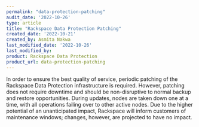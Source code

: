 ```yaml
---
permalink: "data-protection-patching"
audit_date: '2022-10-26'
type: article
title: "Rackspace Data Protection Patching"
created_date: '2022-10-21'
created_by: Asmita Nakwa
last_modified_date: '2022-10-26'
last_modified_by: 
product: Rackspace Data Protection
product_url: data-protection-patching
---
```


In order to ensure the best quality of service, periodic patching of the Rackspace Data Protection infrastructure is required. However, patching does not require downtime and should be non-disruptive to normal backup and restore opportunities. During updates, nodes are taken down one at a time, with all operations failing over to other active nodes. Due to the higher potential of an unanticipated impact, Rackspace will inform customers of maintenance windows; changes, however, are projected to have no impact.